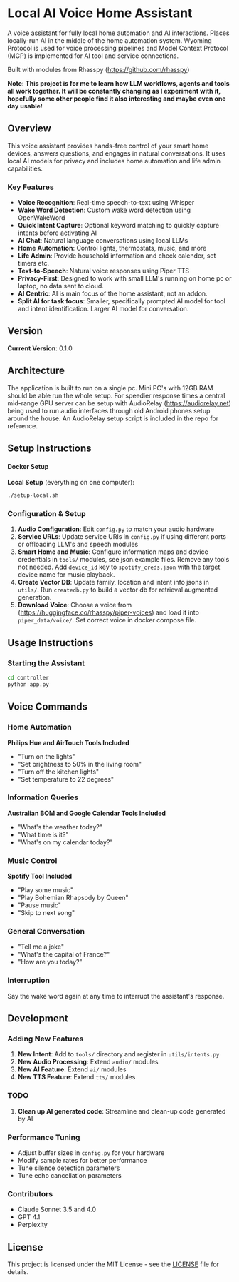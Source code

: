 # Local AI Voice Home Assistant

A voice assistant for fully local home automation and AI interactions. Places locally-run AI in the middle of the home automation system. Wyoming Protocol is used for voice processing pipelines and Model Context Protocol (MCP) is implemented for AI tool and service connections.

Built with modules from Rhasspy (https://github.com/rhasspy)


**Note: This project is for me to learn how LLM workflows, agents and tools all work together. It will be constantly changing as I experiment with it, hopefully some other people find it also interesting and maybe even one day usable!**

## Overview

This voice assistant provides hands-free control of your smart home devices, answers questions, and engages in natural conversations. It uses local AI models for privacy and includes home automation and life admin capabilities.

### Key Features

- **Voice Recognition**: Real-time speech-to-text using Whisper
- **Wake Word Detection**: Custom wake word detection using OpenWakeWord
- **Quick Intent Capture**: Optional keyword matching to quickly capture intents before activating AI
- **AI Chat**: Natural language conversations using local LLMs
- **Home Automation**: Control lights, thermostats, music, and more
- **Life Admin**: Provide household information and check calender, set timers etc.
- **Text-to-Speech**: Natural voice responses using Piper TTS
- **Privacy-First**: Designed to work with small LLM's running on home pc or laptop, no data sent to cloud.
- **AI Centric**: AI is main focus of the home assistant, not an addon.
- **Split AI for task focus**: Smaller, specifically prompted AI model for tool and intent identification. Larger AI model for conversation.

## Version

**Current Version**: 0.1.0

## Architecture

The application is built to run on a single pc. Mini PC's with 12GB RAM should be able run the whole setup. For speedier response times a central mid-range GPU server can be setup with AudioRelay (https://audiorelay.net) being used to run audio interfaces through old Android phones setup around the house. An AudioRelay setup script is included in the repo for reference.

## Setup Instructions

   #### Docker Setup
   
   **Local Setup** (everything on one computer):
   ```bash
   ./setup-local.sh
   ```
   
### Configuration & Setup

1. **Audio Configuration**: Edit `config.py` to match your audio hardware
2. **Service URLs**: Update service URIs in `config.py` if using different ports or offloading LLM's and speech modules
3. **Smart Home and Music**: Configure information maps and device credentials in `tools/` modules, see json.example files. Remove any tools not needed. Add `device_id` key to `spotify_creds.json` with the target device name for music playback.
4. **Create Vector DB**: Update family, location and intent info jsons in `utils/`. Run `createdb.py` to build a vector db for retrieval augmented generation.
5. **Download Voice**: Choose a voice from (https://huggingface.co/rhasspy/piper-voices) and load it into `piper_data/voice/`. Set correct voice in docker compose file.

## Usage Instructions

### Starting the Assistant

```bash
cd controller
python app.py
```

## Voice Commands

### Home Automation

**Philips Hue and AirTouch Tools Included**

- "Turn on the lights"
- "Set brightness to 50% in the living room"
- "Turn off the kitchen lights"
- "Set temperature to 22 degrees"

### Information Queries

**Australian BOM and Google Calendar Tools Included**

- "What's the weather today?"
- "What time is it?"
- "What's on my calendar today?"

### Music Control

**Spotify Tool Included**

- "Play some music"
- "Play Bohemian Rhapsody by Queen"
- "Pause music"
- "Skip to next song"

### General Conversation
- "Tell me a joke"
- "What's the capital of France?"
- "How are you today?"

### Interruption

Say the wake word again at any time to interrupt the assistant's response.

## Development

### Adding New Features

1. **New Intent**: Add to `tools/` directory and register in `utils/intents.py`
2. **New Audio Processing**: Extend `audio/` modules
3. **New AI Feature**: Extend `ai/` modules
4. **New TTS Feature**: Extend `tts/` modules

### TODO

1. **Clean up AI generated code**: Streamline and clean-up code generated by AI

### Performance Tuning

- Adjust buffer sizes in `config.py` for your hardware
- Modify sample rates for better performance
- Tune silence detection parameters
- Tune echo cancellation parameters

### Contributors

- Claude Sonnet 3.5 and 4.0
- GPT 4.1
- Perplexity

## License

This project is licensed under the MIT License - see the [LICENSE](LICENSE) file for details.